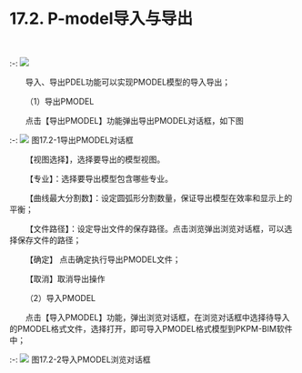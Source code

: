# 17.2. P-model导入与导出
<br/>

:-: ![](file:///C:\Users\pkpm\AppData\Local\Temp\ksohtml8136\wps250.jpg)

&emsp;&emsp;导入、导出PDEL功能可以实现PMODEL模型的导入导出；

&emsp;&emsp;（1）导出PMODEL

&emsp;&emsp;点击【导出PMODEL】功能弹出导出PMODEL对话框，如下图

:-: ![](images/17.2.1.png)
图17.2\-1导出PMODEL对话框

&emsp;&emsp;【视图选择】，选择要导出的模型视图。

&emsp;&emsp;【专业】：选择要导出模型包含哪些专业。

&emsp;&emsp;【曲线最大分割数】：设定圆弧形分割数量，保证导出模型在效率和显示上的平衡；

&emsp;&emsp;【文件路径】：设定导出文件的保存路径。点击浏览弹出浏览对话框，可以选择保存文件的路径；

&emsp;&emsp;【确定】 点击确定执行导出PMODEL文件；

&emsp;&emsp;【取消】取消导出操作

&emsp;&emsp;（2）导入PMODEL

&emsp;&emsp;点击【导入PMODEL】功能，弹出浏览对话框，在浏览对话框中选择待导入的PMODEL格式文件，选择打开，即可导入PMODEL格式模型到PKPM-BIM软件中；

:-: ![](images/17.2.2.png)
图17.2\-2导入PMODEL浏览对话框